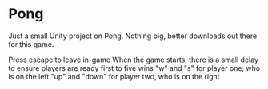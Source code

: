 # Pong
Just a small Unity project on Pong. Nothing big, better downloads out there for this game.

Press escape to leave in-game
When the game starts, there is a small delay to ensure players are ready
first to five wins
"w" and "s" for player one, who is on the left
"up" and "down" for player two, who is on the right
